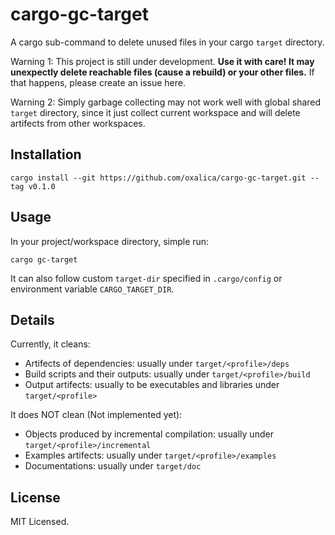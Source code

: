 # cargo-gc-target

A cargo sub-command to delete unused files in your cargo `target` directory.

Warning 1: This project is still under development. **Use it with care!
It may unexpectly delete reachable files (cause a rebuild) or your other files.**
If that happens, please create an issue here.

Warning 2: Simply garbage collecting may not work well with global shared `target`
directory, since it just collect current workspace and will delete artifects from
other workspaces.

## Installation

```shell
cargo install --git https://github.com/oxalica/cargo-gc-target.git --tag v0.1.0
```

## Usage

In your project/workspace directory, simple run:

```shell
cargo gc-target
```

It can also follow custom `target-dir` specified in `.cargo/config` or
environment variable `CARGO_TARGET_DIR`.

## Details

Currently, it cleans:
- Artifects of dependencies: usually under `target/<profile>/deps`
- Build scripts and their outputs: usually under `target/<profile>/build`
- Output artifects: usually to be executables and libraries under `target/<profile>`

It does NOT clean (Not implemented yet):
- Objects produced by incremental compilation: usually under `target/<profile>/incremental`
- Examples artifects: usually under `target/<profile>/examples`
- Documentations: usually under `target/doc`

## License

MIT Licensed.
